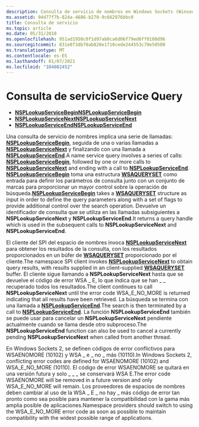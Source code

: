 ```yaml
---
description: Consulta de servicio de nombres en Windows Sockets (Winsock).
ms.assetid: 94d77f7b-824a-4686-b270-9c662976bbc0
title: Consulta de servicio
ms.topic: article
ms.date: 05/31/2018
ms.openlocfilehash: 951ad1950c0f1d97ab0ca6d06f79ed6ff0180d96
ms.sourcegitcommit: 831e8f3db78ab820e1710cede244553c70e50500
ms.translationtype: MT
ms.contentlocale: es-ES
ms.lasthandoff: 01/07/2021
ms.locfileid: "104082452"
---
```

# <a name="service-query"></a><span data-ttu-id="41062-103">Consulta de servicio</span><span class="sxs-lookup"><span data-stu-id="41062-103">Service Query</span></span>

-   [<span data-ttu-id="41062-104">**NSPLookupServiceBegin**</span><span class="sxs-lookup"><span data-stu-id="41062-104">**NSPLookupServiceBegin**</span></span>](/windows/desktop/api/Ws2spi/nc-ws2spi-lpnsplookupservicebegin)
-   [<span data-ttu-id="41062-105">**NSPLookupServiceNext**</span><span class="sxs-lookup"><span data-stu-id="41062-105">**NSPLookupServiceNext**</span></span>](/windows/desktop/api/Ws2spi/nc-ws2spi-lpnsplookupservicenext)
-   [<span data-ttu-id="41062-106">**NSPLookupServiceEnd**</span><span class="sxs-lookup"><span data-stu-id="41062-106">**NSPLookupServiceEnd**</span></span>](/windows/desktop/api/Ws2spi/nc-ws2spi-lpnsplookupserviceend)

<span data-ttu-id="41062-107">Una consulta de servicio de nombres implica una serie de llamadas: [**NSPLookupServiceBegin**](/windows/desktop/api/Ws2spi/nc-ws2spi-lpnsplookupservicebegin), seguida de una o varias llamadas a [**NSPLookupServiceNext**](/windows/desktop/api/Ws2spi/nc-ws2spi-lpnsplookupservicenext) y finalizando con una llamada a [**NSPLookupServiceEnd**](/windows/desktop/api/Ws2spi/nc-ws2spi-lpnsplookupserviceend).</span><span class="sxs-lookup"><span data-stu-id="41062-107">A name service query involves a series of calls: [**NSPLookupServiceBegin**](/windows/desktop/api/Ws2spi/nc-ws2spi-lpnsplookupservicebegin), followed by one or more calls to [**NSPLookupServiceNext**](/windows/desktop/api/Ws2spi/nc-ws2spi-lpnsplookupservicenext) and ending with a call to [**NSPLookupServiceEnd**](/windows/desktop/api/Ws2spi/nc-ws2spi-lpnsplookupserviceend).</span></span> <span data-ttu-id="41062-108">[**NSPLookupServiceBegin**](/windows/desktop/api/Ws2spi/nc-ws2spi-lpnsplookupservicebegin) toma una estructura [**WSAQUERYSET**](/windows/desktop/api/Winsock2/ns-winsock2-wsaquerysetw) como entrada para definir los parámetros de consulta junto con un conjunto de marcas para proporcionar un mayor control sobre la operación de búsqueda.</span><span class="sxs-lookup"><span data-stu-id="41062-108">[**NSPLookupServiceBegin**](/windows/desktop/api/Ws2spi/nc-ws2spi-lpnsplookupservicebegin) takes a [**WSAQUERYSET**](/windows/desktop/api/Winsock2/ns-winsock2-wsaquerysetw) structure as input in order to define the query parameters along with a set of flags to provide additional control over the search operation.</span></span> <span data-ttu-id="41062-109">Devuelve un identificador de consulta que se utiliza en las llamadas subsiguientes a **NSPLookupServiceNext** y **NSPLookupServiceEnd**.</span><span class="sxs-lookup"><span data-stu-id="41062-109">It returns a query handle which is used in the subsequent calls to **NSPLookupServiceNext** and **NSPLookupServiceEnd**.</span></span>

<span data-ttu-id="41062-110">El cliente del SPI del espacio de nombres invoca [**NSPLookupServiceNext**](/windows/desktop/api/Ws2spi/nc-ws2spi-lpnsplookupservicenext) para obtener los resultados de la consulta, con los resultados proporcionados en un búfer de [**WSAQUERYSET**](/windows/desktop/api/Winsock2/ns-winsock2-wsaquerysetw) proporcionado por el cliente.</span><span class="sxs-lookup"><span data-stu-id="41062-110">The namespace SPI client invokes [**NSPLookupServiceNext**](/windows/desktop/api/Ws2spi/nc-ws2spi-lpnsplookupservicenext) to obtain query results, with results supplied in an client-supplied [**WSAQUERYSET**](/windows/desktop/api/Winsock2/ns-winsock2-wsaquerysetw) buffer.</span></span> <span data-ttu-id="41062-111">El cliente sigue llamando a **NSPLookupServiceNext** hasta que se devuelve el código de error WSA \_ E, lo que indica que se han \_ \_ recuperado todos los resultados.</span><span class="sxs-lookup"><span data-stu-id="41062-111">The client continues to call **NSPLookupServiceNext** until the error code WSA\_E\_NO\_MORE is returned indicating that all results have been retrieved.</span></span> <span data-ttu-id="41062-112">La búsqueda se termina con una llamada a [**NSPLookupServiceEnd**](/windows/desktop/api/Ws2spi/nc-ws2spi-lpnsplookupserviceend).</span><span class="sxs-lookup"><span data-stu-id="41062-112">The search is then terminated by a call to [**NSPLookupServiceEnd**](/windows/desktop/api/Ws2spi/nc-ws2spi-lpnsplookupserviceend).</span></span> <span data-ttu-id="41062-113">La función **NSPLookupServiceEnd** también se puede usar para cancelar un **NSPLookupServiceNext** pendiente actualmente cuando se llama desde otro subproceso.</span><span class="sxs-lookup"><span data-stu-id="41062-113">The **NSPLookupServiceEnd** function can also be used to cancel a currently pending **NSPLookupServiceNext** when called from another thread.</span></span>

<span data-ttu-id="41062-114">En Windows Sockets 2, se definen códigos de error conflictivos para WSAENOMORE (10102) y WSA \_ e \_ no \_ más (10110).</span><span class="sxs-lookup"><span data-stu-id="41062-114">In Windows Sockets 2, conflicting error codes are defined for WSAENOMORE (10102) and WSA\_E\_NO\_MORE (10110).</span></span> <span data-ttu-id="41062-115">El código de error WSAENOMORE se quitará en una versión futura y solo \_ \_ \_ se conservará WSA E.</span><span class="sxs-lookup"><span data-stu-id="41062-115">The error code WSAENOMORE will be removed in a future version and only WSA\_E\_NO\_MORE will remain.</span></span> <span data-ttu-id="41062-116">Los proveedores de espacios de nombres deben cambiar al uso de la WSA \_ E \_ no hay \_ más código de error tan pronto como sea posible para mantener la compatibilidad con la gama más amplia posible de aplicaciones.</span><span class="sxs-lookup"><span data-stu-id="41062-116">Namespace providers should switch to using the WSA\_E\_NO\_MORE error code as soon as possible to maintain compatibility with the widest possible range of applications.</span></span>

 

 



